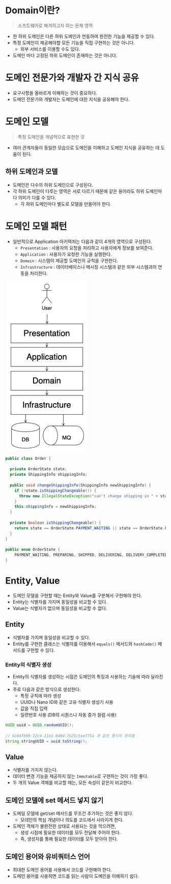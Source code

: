 # Domain이란?
> 소프트웨어로 해겨하고자 하는 문제 영역

- 한 하위 도메인은 다른 하위 도메인과 연동하여 완전한 기능을 제공할 수 있다.
- 특정 도메인이 제공해야할 모든 기능을 직접 구현하는 것은 아니다.
  - 외부 서비스를 이용할 수도 있다.
- 도메인 마다 고정된 하위 도메인이 존재하는 것은 아니다.

# 도메인 전문가와 개발자 간 지식 공유
- 요구사항을 올바르게 이해하는 것이 중요하다.
- 도메인 전문가와 개발자는 도메인에 대한 지식을 공유해야 한다.

# 도메인 모델
> 특정 도메인을 개념적으로 표현한 것

- 여러 관계자들이 동일한 모습으로 도메인을 이해하고 도메인 지식을 공유하는 데 도움이 된다.

## 하위 도메인과 모델
- 도메인은 다수의 하위 도메인으로 구성된다.
- 각 하위 도메인이 다루는 영역은 서로 다르기 때문에 같은 용어라도 하위 도메인마다 의미가 다를 수 있다.
  - 각 하위 도메인마다 별도로 모델을 만들어야 한다.

# 도메인 모델 패턴
- 일반적으로 Application 아키텍처는 다음과 같이 4개의 영역으로 구성된다.
  - `Presentation` : 사용자의 요청을 처리하고 사용자에게 정보를 보여준다.
  - `Application` : 사용자가 요청한 기능을 실행한다.
  - `Domain` : 시스템이 제공할 도메인의 규칙을 구현한다.
  - `Infrastructure` : 데이터베이스나 메시징 시스템과 같은 외부 시스템과의 연동을 처리한다.

![ddd-architecture-components.png](./images/chapter1/ddd-architecture-components.png)

```java
public class Order {

  private OrderState state;
  private ShippingInfo shippingInfo;

  public void changeShippingInfo(ShippingInfo newShippingInfo) {
    if (!state.isShippingChangeable()) {
      throw new IllegalStateException("can't change shipping in " + state);
    }
    this.shippingInfo = newShippingInfo;
  }
  
  private boolean isShippingChangeable() {
    return state == OrderState.PAYMENT_WAITING || state == OrderState.PREPARING;
  }
}

public enum OrderState {
    PAYMENT_WAITING, PREPARING, SHIPPED, DELIVERING, DELIVERY_COMPLETED;
}
```
# Entity, Value
- 도메인 모델을 구현할 때는 Entity와 Value를 구분해서 구현해야 한다.
- Entity는 식별자를 가지며 동일성을 비교할 수 있다.
- Value는 식별자가 없으며 동일성을 비교할 수 없다.

## Entity
- 식별자를 가지며 동일성을 비교할 수 있다.
- Entity를 구현한 클래스는 식별자를 이용해서 `equals()` 메서드와 `hashCode()` 메서드를 구현할 수 있다.

### Entity의 식별자 생성
- Entity의 식별자를 생성하는 시점은 도메인의 특징과 사용하는 기술에 따라 달라진다.
- 주로 다음과 같은 방식으로 생성한다.
  - 특정 규칙에 따라 생성
  - UUID나 Nano ID와 같은 고유 식별자 생성기 사용
  - 값을 직접 입력
  - 일련번호 사용 (DB의 시퀀스나 자동 증가 컬럼 사용)

```java
UUID uuid = UUID.randomUUID();

// 6c84fb90-12c4-11e1-840d-7b25c5ee775a 과 같은 형식의 문자열
String stringUUID = uuid.toString();
```

## Value
- 식별자를 가지지 않는다.
- 데이터 변경 기능을 제공하지 않는 `Immutable`로 구현하는 것이 가장 좋다.
- 두 개의 Value 객체를 비교할 때는, 모든 속성이 같은지 비교한다.

## 도메인 모델에 set 메서드 넣지 않기
- 도메일 모델에 get/set 메서드를 무조건 추가하는 것은 좋지 않다.
  - 모데인의 핵심 개념이나 의도를 코드에서 사라지게 한다.
- 도메인 객체가 불완전한 상태로 사용되는 것을 막으려면,
  - 생성 시점에 필요한 데이터를 모두 전달해 주어야 한다.
  - 즉, 생성자를 통해 필요한 데이터를 모두 받아야 한다.

## 도메인 용어와 유비쿼터스 언어
- 최대한 도메인 용어를 사용해서 코드를 구현해야 한다.
- 도메인 용어를 사용하면 코드를 읽는 사람이 도메인을 이해하기 쉽다.


